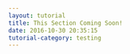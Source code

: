```yaml
---
layout: tutorial
title: This Section Coming Soon!
date: 2016-10-30 20:35:15
tutorial-category: testing
---
```

